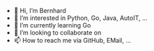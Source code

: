 - 👋 Hi, I’m Bernhard
- 👀 I’m interested in Python, Go, Java, AutoIT, ...
- 🌱 I’m currently learning Go
- 💞️ I’m looking to collaborate on 
- 📫 How to reach me via GitHub, EMail, ...


